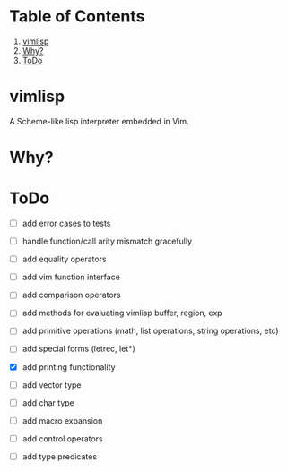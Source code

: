 
# Table of Contents

1.  [vimlisp](#orgedc71f8)
2.  [Why?](#orgbe1962f)
3.  [ToDo](#org5a51b4a)



<a id="orgedc71f8"></a>

# vimlisp

A Scheme-like lisp interpreter embedded in Vim.


<a id="orgbe1962f"></a>

# Why?


<a id="org5a51b4a"></a>

# ToDo

-   [ ] add error cases to tests
-   [ ] handle function/call arity mismatch gracefully
-   [ ] add equality operators
-   [ ] add vim function interface
-   [ ] add comparison operators
-   [ ] add methods for evaluating vimlisp buffer, region, exp
-   [ ] add primitive operations (math, list operations, string operations, etc)
-   [ ] add special forms (letrec, let\*)
-   [X] add printing functionality
-   [ ] add vector type
-   [ ] add char type
-   [ ] add macro expansion
-   [ ] add control operators
-   [ ] add type predicates

